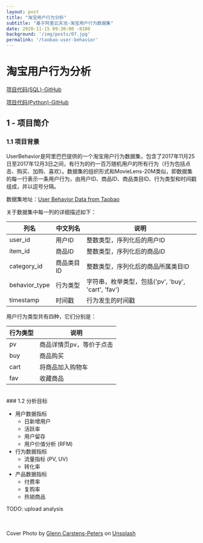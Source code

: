 ```yaml
---
layout: post
title: "淘宝用户行为分析"
subtitle: "基于阿里云天池-淘宝用户行为数据集"
date: 2020-11-15 09:30:00 -0100
background: '/img/posts/07.jpg'
permalink: '/taobao-user-behavior'
---
```


# 淘宝用户行为分析

[项目代码(SQL)-GitHub](https://github.com/ChrisKaiLiang/Data-Analysis-and-Machine-Learning-Projects/blob/master/Taobao_user_behaviour/Taobao_user_behavior_SQL.ipynb)

[项目代码(Python)-GitHub](https://github.com/ChrisKaiLiang/Data-Analysis-and-Machine-Learning-Projects/blob/master/Taobao_user_behaviour/Taobao_user_behavior_Python.ipynb)


## 1 - 项目简介  

### 1.1 项目背景

UserBehavior是阿里巴巴提供的一个淘宝用户行为数据集，包含了2017年11月25日至2017年12月3日之间，有行为的约一百万随机用户的所有行为（行为包括点击、购买、加购、喜欢）。数据集的组织形式和MovieLens-20M类似，即数据集的每一行表示一条用户行为，由用户ID、商品ID、商品类目ID、行为类型和时间戳组成，并以逗号分隔。

数据集地址：[User Behavior Data from Taobao](https://tianchi.aliyun.com/dataset/dataDetail?dataId=649) 

关于数据集中每一列的详细描述如下：

| 列名 | 中文列名 | 说明 |
| --- | ------- | --- |
| user_id       |用户ID    |整数类型，序列化后的用户ID|
| item_id       |商品ID    |整数类型，序列化后的商品ID|
| category_id   |商品类目ID|整数类型，序列化后的商品所属类目ID|
| behavior_type |行为类型  |字符串，枚举类型，包括('pv', 'buy', 'cart', 'fav')|
| timestamp     |时间戳    | 行为发生的时间戳|

用户行为类型共有四种，它们分别是：

|行为类型|说明|
|------|----|
|pv  | 商品详情页pv，等价于点击|
|buy | 商品购买|
|cart| 将商品加入购物车|
|fav | 收藏商品|

<br/>
### 1.2 分析目标

- 用户数据指标
    - 日新增用户
    - 活跃率
    - 用户留存
    - 用户价值分析 (RFM)
- 行为数据指标
    - 流量指标 (PV, UV)
    - 转化率
- 产品数据指标
    - 付费率
    - 复购率
    - 热销商品


TODO: upload analysis  

<br/>
<br/>
<span>Cover Photo by <a href="https://unsplash.com/@glenncarstenspeters?utm_source=unsplash&amp;utm_medium=referral&amp;utm_content=creditCopyText">Glenn Carstens-Peters</a> on <a href="https://unsplash.com/s/photos/computer?utm_source=unsplash&amp;utm_medium=referral&amp;utm_content=creditCopyText">Unsplash</a></span>